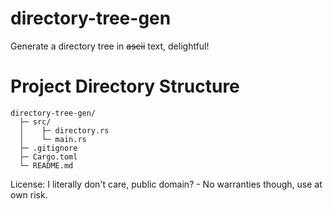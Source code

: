 # directory-tree-gen

Generate a directory tree in ~~ascii~~ text, delightful!

# Project Directory Structure

```
directory-tree-gen/
  ├─ src/
  │    ├─ directory.rs
  │    └─ main.rs
  ├─ .gitignore
  ├─ Cargo.toml
  └─ README.md

```

License: I literally don't care, public domain? - No warranties though, use at own risk.
